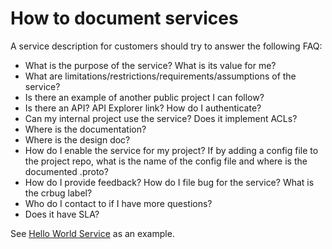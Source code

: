 # How to document services

A service description for customers should try to answer the following FAQ:

* What is the purpose of the service? What is its value for me?
* What are limitations/restrictions/requirements/assumptions of the service?
* Is there an example of another public project I can follow?
* Is there an API? API Explorer link? How do I authenticate?
* Can my internal project use the service? Does it implement ACLs?
* Where is the documentation?
* Where is the design doc?
* How do I enable the service for my project? If by adding a config file to the
  project repo, what is the name of the config file and where is the documented
  .proto?
* How do I provide feedback? How do I file bug for the service?
  What is the crbug label?
* Who do I contact to if I have more questions?
* Does it have SLA?

See [Hello World Service](hello_world.md) as an example.
